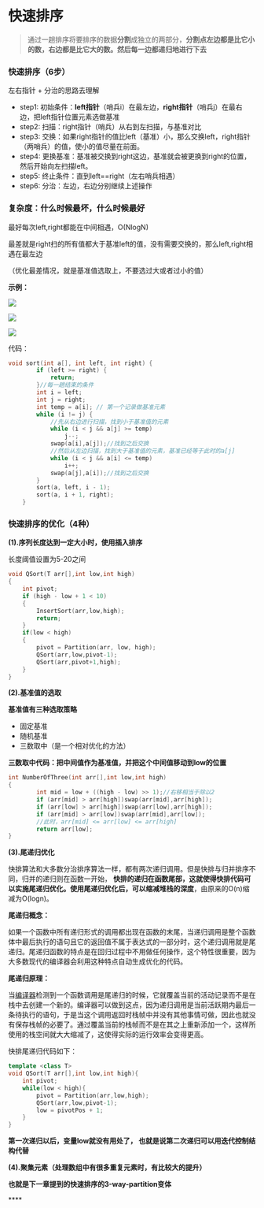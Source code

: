 # 快速排序

> 通过一趟排序将要排序的数据**分割**成独立的两部分，**分割点左边都是比它小的数，右边都是比它大的数。然后每一边都递归地进行下去**

### **快速排序（6步）**

左右指针 + 分治的思路去理解

* step1: 初始条件：**left指针**（哨兵i）在最左边，**right指针**（哨兵j）在最右边，把left指针位置元素选做基准
* step2: 扫描：right指针（哨兵）从右到左扫描，与基准对比
* step3: 交换：如果right指针的值比left（基准）小，那么交换left，right指针（两哨兵）的值，使小的值尽量在前面。
* step4: 更换基准：基准被交换到right这边，基准就会被更换到right的位置，然后开始向左扫描left。
* step5: 终止条件：直到left==right（左右哨兵相遇）
* step6: 分治：左边，右边分别继续上述操作

### **复杂度：什么时候最坏，什么时候最好**

最好每次left,right都能在中间相遇，O\(NlogN\)

最差就是right扫的所有值都大于基准left的值，没有需要交换的，那么left,right相遇在最左边

（优化最差情况，就是基准值选取上，不要选过大或者过小的值）

**示例：**

![](../../.gitbook/assets/quicksort_1.png)

![](../../.gitbook/assets/quicksort_2.png)

![](../../.gitbook/assets/quicksort_3.png)

代码：

```cpp
void sort(int a[], int left, int right) {
        if (left >= right) {
            return;
        }//每一趟结束的条件
        int i = left;
        int j = right;
        int temp = a[i]; // 第一个记录做基准元素
        while (i != j) { 
            //先从右边进行扫描，找到小于基准值的元素
            while (i < j && a[j] >= temp)
                j--;
            swap(a[i],a[j]);//找到之后交换
            //然后从左边扫描，找到大于基准值的元素，基准已经等于此时的a[j]
            while (i < j && a[i] <= temp)
                i++;
            swap(a[j],a[i]);//找到之后交换
        }
        sort(a, left, i - 1);
        sort(a, i + 1, right);
    }
```

### **快速排序的优化（4种）**

**\(1\).序列长度达到一定大小时，使用插入排序**

长度阈值设置为5-20之间

```cpp
void QSort(T arr[],int low,int high)
{
    int pivot;
    if (high - low + 1 < 10)
    {
        InsertSort(arr,low,high);
        return;
    }
    if(low < high)
    {
        pivot = Partition(arr, low, high);
        QSort(arr,low,pivot-1);
        QSort(arr,pivot+1,high);
    }
}
```

  
**\(2\).基准值的选取**

**基准值有三种选取策略**

* 固定基准
* 随机基准
* 三数取中（是一个相对优化的方法）

**三数取中代码：把中间值作为基准值，并把这个中间值移动到low的位置**

```cpp
int NumberOfThree(int arr[],int low,int high)
{
		int mid = low + ((high - low) >> 1);//右移相当于除以2
		if (arr[mid] > arr[high])swap(arr[mid],arr[high]);
		if (arr[low] > arr[high])swap(arr[low],arr[high]);
		if (arr[mid] > arr[low])swap(arr[mid],arr[low]);
		//此时，arr[mid] <= arr[low] <= arr[high]
		return arr[low];
}
```

**\(3\).尾递归优化**

快排算法和大多数分治排序算法一样，都有两次递归调用。但是快排与归并排序不同，归并的递归则在函数一开始， **快排的递归在函数尾部，这就使得快排代码可以实施尾递归优化。使用尾递归优化后，可以缩减堆栈的深度**，由原来的O\(n\)缩减为O\(logn\)。

**尾递归概念：**

如果一个函数中所有递归形式的调用都出现在函数的末尾，当递归调用是整个函数体中最后执行的语句且它的返回值不属于表达式的一部分时，这个递归调用就是尾递归。尾递归函数的特点是在回归过程中不用做任何操作，这个特性很重要，因为大多数现代的编译器会利用这种特点自动生成优化的代码。

**尾递归原理：**

当[编译器](https://baike.baidu.com/item/%E7%BC%96%E8%AF%91%E5%99%A8)检测到一个函数调用是尾递归的时候，它就覆盖当前的活动记录而不是在栈中去创建一个新的。编译器可以做到这点，因为递归调用是当前活跃期内最后一条待执行的语句，于是当这个调用返回时栈帧中并没有其他事情可做，因此也就没有保存栈帧的必要了。通过覆盖当前的栈帧而不是在其之上重新添加一个，这样所使用的栈空间就大大缩减了，这使得实际的运行效率会变得更高。

快排尾递归代码如下：

```cpp
template <class T>
void QSort(T arr[],int low,int high){
    int pivot;
    while(low < high){
        pivot = Partition(arr,low,high);       
        QSort(arr,low,pivot-1);        
        low = pivotPos + 1;    
    }
}
```

**第一次递归以后，变量low就没有用处了， 也就是说第二次递归可以用迭代控制结构代替**

  
**\(4\).聚集元素（处理数组中有很多重复元素时，有比较大的提升）**

**也就是下一章提到的快速排序的3-way-partition变体**

\*\*\*\*


